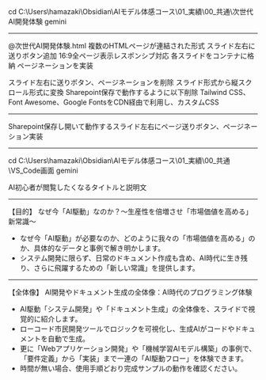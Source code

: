 
cd C:\Users\hamazaki\Obsidian\AIモデル体感コース\01_実績\00_共通\次世代AI開発体験
gemini

---

@次世代AI開発体験.html
複数のHTMLページが連結された形式
スライド左右に送りボタン追加
16:9全ページ表示レスポンシブ対応
各スライドをコンテナに格納
ページネーションを実装

スライド左右に送りボタン、ページネーションを削除
スライド形式から縦スクロール形式に変換
Sharepoint保存で動作するように以下削除
Tailwind CSS、Font Awesome、Google FontsをCDN経由で利用し、カスタムCSS

---

Sharepoint保存し開いて動作するスライド左右にページ送りボタン、ページネーション実装


---

cd C:\Users\hamazaki\Obsidian\AIモデル体感コース\01_実績\00_共通\VS_Code画面
gemini

AI初心者が閲覧したくなるタイトルと説明文

---
【目的】
なぜ今「AI駆動」なのか？〜生産性を倍増させ「市場価値を高める」新常識〜

- なぜ今「AI駆動」が必要なのか、どのように我々の「市場価値を高める」のか、具体的なデータと事例で解き明かします。
- システム開発に限らず、日常のドキュメント作成も含め、AI時代に生き残り、さらに飛躍するための「新しい常識」を提供します。

---
【全体像】
AI開発やドキュメント生成の全体像：AI時代のプログラミング体験

- AI駆動「システム開発」や「ドキュメント生成」の全体像を、スライドで視覚的に紹介します。
- ローコード市民開発ツールでロジックを可視化し、生成AIがコードやドキュメントを自動で生成。
- 更に「Webアプリケーション開発」や「機械学習AIモデル構築」の事例で、「要件定義」から「実装」まで一連の「AI駆動フロー」を体験できます。
- 時間が無い場合、使用手順どおり完成サンプルの動作を確認ください。



